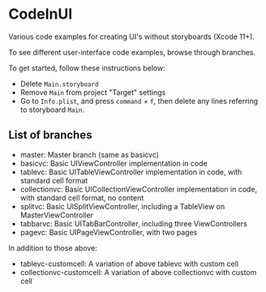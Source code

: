 # CodeInUI
Various code examples for creating UI's without storyboards (Xcode 11+).

To see different user-interface code examples, browse through branches.

To get started, follow these instructions below:
* Delete `Main.storyboard`
* Remove `Main` from project "Target" settings
* Go to `Info.plist`, and press `command` + `f`, then delete any lines referring to storyboard `Main`.

## List of branches
* master: Master branch (same as basicvc)
* basicvc: Basic UIViewController implementation in code
* tablevc: Basic UITableViewController implementation in code, with standard cell format
* collectionvc: Basic UICollectionViewController implementation in code, with standard cell format, no content
* splitvc: Basic UISplitViewController, including a TableView on MasterViewController
* tabbarvc: Basic UITabBarController, including three ViewControllers
* pagevc: Basic UIPageViewController, with two pages

In addition to those above:
* tablevc-customcell: A variation of above tablevc with custom cell
* collectionvc-customcell: A variation of above collectionvc with custom cell
